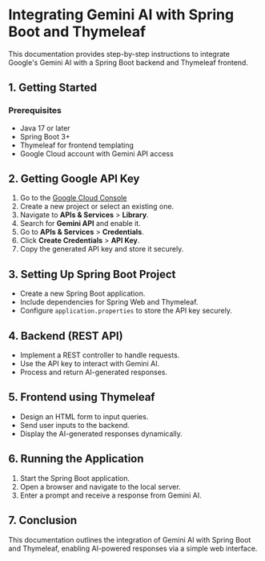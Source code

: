 # Integrating Gemini AI with Spring Boot and Thymeleaf

This documentation provides step-by-step instructions to integrate Google's Gemini AI with a Spring Boot backend and Thymeleaf frontend.

## 1. Getting Started

### Prerequisites
- Java 17 or later
- Spring Boot 3+ 
- Thymeleaf for frontend templating
- Google Cloud account with Gemini API access

## 2. Getting Google API Key
1. Go to the [Google Cloud Console](https://console.cloud.google.com/)
2. Create a new project or select an existing one.
3. Navigate to **APIs & Services** > **Library**.
4. Search for **Gemini API** and enable it.
5. Go to **APIs & Services** > **Credentials**.
6. Click **Create Credentials** > **API Key**.
7. Copy the generated API key and store it securely.

## 3. Setting Up Spring Boot Project
- Create a new Spring Boot application.
- Include dependencies for Spring Web and Thymeleaf.
- Configure `application.properties` to store the API key securely.

## 4. Backend (REST API)
- Implement a REST controller to handle requests.
- Use the API key to interact with Gemini AI.
- Process and return AI-generated responses.

## 5. Frontend using Thymeleaf
- Design an HTML form to input queries.
- Send user inputs to the backend.
- Display the AI-generated responses dynamically.

## 6. Running the Application
1. Start the Spring Boot application.
2. Open a browser and navigate to the local server.
3. Enter a prompt and receive a response from Gemini AI.

## 7. Conclusion
This documentation outlines the integration of Gemini AI with Spring Boot and Thymeleaf, enabling AI-powered responses via a simple web interface.

